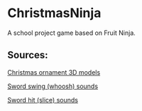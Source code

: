 # ChristmasNinja
A school project game based on Fruit Ninja.

## Sources:

[Christmas ornament 3D models](https://www.cgtrader.com/free-3d-models/interior/other/christmas-decoration-826b3401-97d8-4f5c-a4d1-b566db71cd3c)

[Sword swing (whoosh) sounds](https://freesound.org/people/sonictechtonic/sounds/243567/)

[Sword hit (slice) sounds](https://freesound.org/people/Eponn/packs/30820/)
